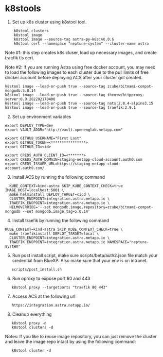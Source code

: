 # k8stools

1. Set up k8s cluster using k8stool tool.

```
    k8stool clusters
    k8stool image
    k8stool image --source-tag astra-py-k8s:v0.0.6 
    k8stool cert --namespace "neptune-system" --cluster-name astra
```
Note #1: this step creates k8s cluser, load up necessary images, and create traefik tls cert.

Note #2: If you are running Astra using free docker account, you may need to load the
following images to each cluster due to the pull limits of free docker account before
deploying ACS after your cluster got created.

```
k8stool image --load-or-push true --source-tag zcube/bitnami-compat-mongodb:5.0.14
k8stool image --load-or-push true --source-tag theotw/httpproxy-server:0.9.202202170408
k8stool image --load-or-push true --source-tag nats:2.8.4-alpine3.15
k8stool image --load-or-push true --source-tag traefik:2.9.1
```

2. Set up environment variables

```
export DEPLOY_TYPE=dev
export VAULT_ADDR="http://vault.openenglab.netapp.com"

export GITHUB_USERNAME="First Last"
export GITHUB_TOKEN=<****************>
export GITHUB_ID=<id>

export CREDS_AUTH_CLIENT_ID=<*******>
export CREDS_AUTH_DOMAIN=staging-netapp-cloud-account.auth0.com
export CREDS_ISSUER_URL=https://staging-netapp-cloud-account.auth0.com/

```

3. Install ACS by running the following command

```
  KUBE_CONTEXT=kind-astra SKIP_KUBE_CONTEXT_CHECK=true IMAGE_HOST=localhost:5001 \
  make helminstall DEPLOY_TARGET=cicd \
  CLUSTER_ENDPOINT=integration.astra.netapp.io \
  TRAEFIK_ENDPOINT=integration.astra.netapp.io \
  HELMOVERRIDE='--set mongodb.image.repository=zcube/bitnami-compat-mongodb --set mongodb.image.tag=5.0.14'
```
4. Install traefik by running the following command

```
KUBE_CONTEXT=kind-astra SKIP_KUBE_CONTEXT_CHECK=true \
  make traefikinstall DEPLOY_TARGET=local \
  CLUSTER_ENDPOINT=integration.astra.netapp.io \
  TRAEFIK_ENDPOINT=integration.astra.netapp.io NAMESPACE="neptune-system"
```
5. Run post install script, make sure scripts/beta/auth2.json file match your credential
from BlueXP. Also make sure that your env is on intranet.
```
   scripts/post_install.sh
```

6. Run oproxy to expose port 80 and 443
```
   k8stool proxy --targetports "traefik 80 443"
```

7. Access ACS at the following url
```
   https://integration.astra.netapp.io/
```

8. Cleanup everything

```
   k8stool proxy -d
   k8stool clusters -d
```
Notes: If you like to reuse image repository, you can just remove the cluster
and leave the image repo intact by using the following command:
```
   k8stool cluster -d
```
